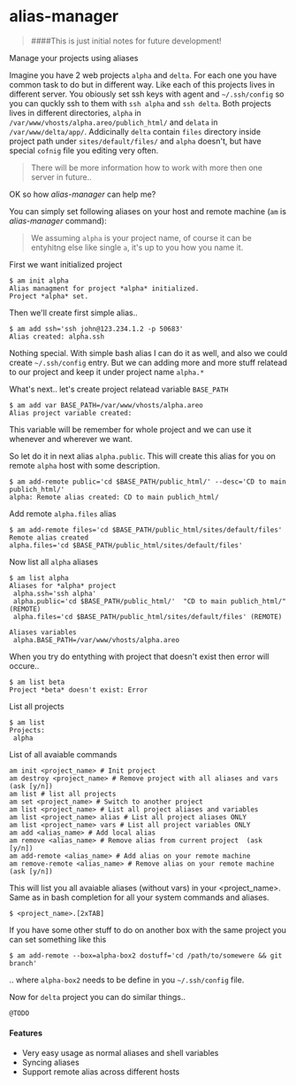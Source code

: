 # alias-manager

> ####This is just initial notes for future development!

Manage your projects using aliases

Imagine you have 2 web projects `alpha` and `delta`. For each one you have common task to do but in different way. Like each of this projects lives in different server. You obiously set ssh keys with agent and `~/.ssh/config` so you can quckly ssh to them with `ssh alpha` and `ssh delta`. Both projects lives in different directories, `alpha` in `/var/www/vhosts/alpha.areo/publich_html/` and `delata` in `/var/www/delta/app/`. Addicinally `delta` contain `files` directory inside project path under `sites/default/files/` and `alpha` doesn't, but have special `cofnig` file you editing very often. 

> There will be more information how to work with more then one server in future..

OK so how *alias-manager* can help me?

You can simply set following aliases on your host and remote machine (`am` is *alias-manager* command):

> We assuming `alpha` is your project name, of course it can be entyhitng else like single `a`, it's up to you how you name it.

First we want initialized project
```
$ am init alpha
Alias managment for project *alpha* initialized.
Project *alpha* set.
```

Then we'll create first simple alias..
```
$ am add ssh='ssh john@123.234.1.2 -p 50683'
Alias created: alpha.ssh
```
Nothing special. With simple bash alias I can do it as well, and also we could create `~/.ssh/config` entry. But we can adding more and more stuff relatead to our project and keep it under project name `alpha.*`


What's next.. let's create project relatead variable `BASE_PATH`
```
$ am add var BASE_PATH=/var/www/vhosts/alpha.areo
Alias project variable created: 
```
This variable will be remember for whole project and we can use it whenever and wherever we want.

So let do it in next alias `alpha.public`. This will create this alias for you on remote `alpha` host with some description.
```
$ am add-remote public='cd $BASE_PATH/public_html/' --desc='CD to main publich_html/'
alpha: Remote alias created: CD to main publich_html/
```

Add remote `alpha.files` alias
```
$ am add-remote files='cd $BASE_PATH/public_html/sites/default/files'
Remote alias created
alpha.files='cd $BASE_PATH/public_html/sites/default/files'
```


Now list all `alpha` aliases
```
$ am list alpha
Aliases for *alpha* project
 alpha.ssh='ssh alpha'
 alpha.public='cd $BASE_PATH/public_html/'  "CD to main publich_html/" (REMOTE)
 alpha.files='cd $BASE_PATH/public_html/sites/default/files' (REMOTE)
 
Aliases variables
 alpha.BASE_PATH=/var/www/vhosts/alpha.areo
```

When you try do entything with project that doesn't exist then error will occure..
```
$ am list beta
Project *beta* doesn't exist: Error
```

List all projects
```
$ am list
Projects:
 alpha
```


List of all avaiable commands
```
am init <project_name> # Init project
am destroy <project_name> # Remove project with all aliases and vars (ask [y/n])
am list # list all projects
am set <project_name> # Switch to another project
am list <project_name> # List all project aliases and variables
am list <project_name> alias # List all project aliases ONLY
am list <project_name> vars # List all project variables ONLY
am add <alias_name> # Add local alias
am remove <alias_name> # Remove alias from current project  (ask [y/n])
am add-remote <alias_name> # Add alias on your remote machine
am remove-remote <alias_name> # Remove alias on your remote machine  (ask [y/n])
```

This will list you all avaiable aliases (without vars) in your <project_name>. Same as in bash completion for all your  system commands and aliases.
```
$ <project_name>.[2xTAB]
```

If you have some other stuff to do on another box with the same project you can set something like this
```
$ am add-remote --box=alpha-box2 dostuff='cd /path/to/somewere && git branch'
```
.. where `alpha-box2` needs to be define in you `~/.ssh/config` file.

Now for `delta` project you can do similar things..
```bash
@TODO
```

#### Features
 * Very easy usage as normal aliases and shell variables
 * Syncing aliases
 * Support remote alias across different hosts
